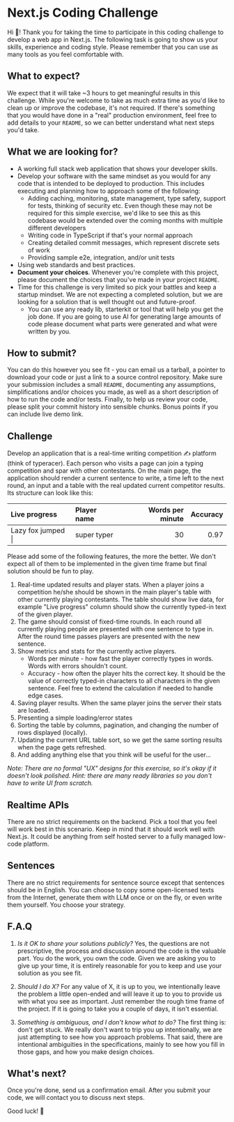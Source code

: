 # Next.js Coding Challenge

Hi 👋! Thank you for taking the time to participate in this coding challenge to develop a web app in Next.js. The following task is going to show us your skills, experience and coding style. Please remember that you can use as many tools as you feel comfortable with.

## What to expect?

We expect that it will take ~3 hours to get meaningful results in this challenge. While you're welcome to take as much extra time as you'd like to clean up or improve the codebase, it's not required. If there's something that you would have done in a "real" production environment, feel free to add details to your `README`, so we can better understand what next steps you'd take.

## What we are looking for?

- A working full stack web application that shows your developer skills.
- Develop your software with the same mindset as you would for any code that is intended to be deployed to production. This includes executing and planning how to approach some of the following:
  - Adding caching, monitoring, state management, type safety, support for tests, thinking of security etc. Even though these may not be required for this simple exercise, we'd like to see this as this codebase would be extended over the coming months with multiple different developers
  - Writing code in TypeScript if that's your normal approach
  - Creating detailed commit messages, which represent discrete sets of work
  - Providing sample e2e, integration, and/or unit tests
- Using web standards and best practices.
- **Document your choices**. Whenever you're complete with this project, please document the choices that you've made in your project `README`.
- Time for this challenge is very limited so pick your battles and keep a startup mindset. We are not expecting a completed solution, but we are looking for a solution that is well thought out and future-proof.
  - You can use any ready lib, starterkit or tool that will help you get the job done. If you are going to use AI for generating large amounts of code please document what parts were generated and what were written by you.

## How to submit?

You can do this however you see fit - you can email us a tarball, a pointer to download your code or just a link to a source control repository. Make sure your submission includes a small `README`, documenting any assumptions, simplifications and/or choices you made, as well as a short description of how to run the code and/or tests. Finally, to help us review your code, please split your commit history into sensible chunks. Bonus points if you can include live demo link.

## Challenge

Develop an application that is a real-time writing competition ✍ platform️ (think of typeracer). Each person who visits a page can join a typing competition and spar with other contestants. On the main page, the application should render a current sentence to write, a time left to the next round, an input and a table with the real updated current competitor results. Its structure can look like this:

| Live progress      | Player name | Words per minute | Accuracy |
| :----------------- | :---------- | ---------------: | -------: |
| Lazy fox jumped \| | super typer |               30 |     0.97 |

Please add some of the following features, the more the better. We don't expect all of them to be implemented in the given time frame but final solution should be fun to play.

1. Real-time updated results and player stats. When a player joins a competition he/she should be shown in the main player's table with other currently playing contestants. The table should show live data, for example "Live progress" column should show the currently typed-in text of the given player.
1. The game should consist of fixed-time rounds. In each round all currently playing people are presented with one sentence to type in. After the round time passes players are presented with the new sentence.
1. Show metrics and stats for the currently active players.
   - Words per minute - how fast the player correctly types in words. Words with errors shouldn't count.
   - Accuracy - how often the player hits the correct key. It should be the value of correctly typed-in characters to all characters in the given sentence. Feel free to extend the calculation if needed to handle edge cases.
1. Saving player results. When the same player joins the server their stats are loaded.
1. Presenting a simple loading/error states
1. Sorting the table by columns, pagination, and changing the number of rows displayed (locally).
1. Updating the current URL table sort, so we get the same sorting results when the page gets refreshed.
1. And adding anything else that you think will be useful for the user...

_Note: There are no formal "UX" designs for this exercise, so it's okay if it doesn't look polished. Hint: there are many ready libraries so you don't have to write UI from scratch._

## Realtime APIs

There are no strict requirements on the backend. Pick a tool that you feel will work best in this scenario. Keep in mind that it should work well with Next.js. It could be anything from self hosted server to a fully managed low-code platform.

## Sentences

There are no strict requirements for sentence source except that sentences should be in English. You can choose to copy some open-licensed texts from the Internet, generate them with LLM once or on the fly, or even write them yourself. You choose your strategy.

## F.A.Q

1. _Is it OK to share your solutions publicly?_
   Yes, the questions are not prescriptive, the process and discussion around the code is the valuable part. You do the work, you own the code. Given we are asking you to give up your time, it is entirely reasonable for you to keep and use your solution as you see fit.

2. _Should I do X?_
   For any value of X, it is up to you, we intentionally leave the problem a little open-ended and will leave it up to you to provide us with what you see as important. Just remember the rough time frame of the project. If it is going to take you a couple of days, it isn't essential.

3. _Something is ambiguous, and I don't know what to do?_
   The first thing is: don't get stuck. We really don't want to trip you up intentionally, we are just attempting to see how you approach problems. That said, there are intentional ambiguities in the specifications, mainly to see how you fill in those gaps, and how you make design choices.

## What's next?

Once you're done, send us a confirmation email. After you submit your code, we will contact you to discuss next steps.

Good luck! 💪
